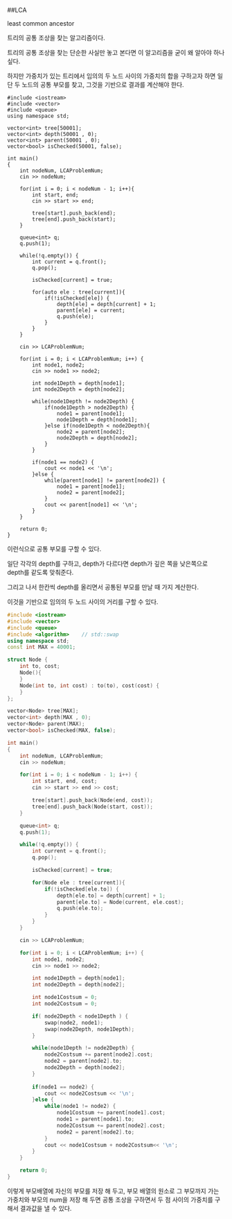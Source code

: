 ##LCA

least common ancestor

트리의 공통 조상을 찾는 알고리즘이다.

트리의 공통 조상을 찾는 단순한 사실만 놓고 본다면 이 알고리즘을 굳이 왜 알아야 하나 싶다.

하지만 가중치가 있는 트리에서 임의의 두 노드 사이의 가중치의 합을 구하고자 하면 일단 두 노드의 공통 부모를 찾고, 그것을 기반으로 결과를 계산해야 한다.

	#include <iostream>
	#include <vector>
	#include <queue>
	using namespace std;
	
	vector<int> tree[50001];
	vector<int> depth(50001 , 0);
	vector<int> parent(50001 , 0);
	vector<bool> isChecked(50001, false);
	
	int main()
	{
	    int nodeNum, LCAProblemNum;
	    cin >> nodeNum;
	
	    for(int i = 0; i < nodeNum - 1; i++){
	        int start, end;
	        cin >> start >> end;
	
	        tree[start].push_back(end);
	        tree[end].push_back(start);
	    }
	
	    queue<int> q;
	    q.push(1);
	
	    while(!q.empty()) {
	        int current = q.front();
	        q.pop();
	
	        isChecked[current] = true;
	
	        for(auto ele : tree[current]){
	            if(!isChecked[ele]) {
	                depth[ele] = depth[current] + 1;
	                parent[ele] = current;
	                q.push(ele);
	            }
	        }
	    }
	
	    cin >> LCAProblemNum;
	
	    for(int i = 0; i < LCAProblemNum; i++) {
	        int node1, node2;
	        cin >> node1 >> node2;
	
	        int node1Depth = depth[node1];
	        int node2Depth = depth[node2];
	
	        while(node1Depth != node2Depth) {
	            if(node1Depth > node2Depth) {
	                node1 = parent[node1];
	                node1Depth = depth[node1];
	            }else if(node1Depth < node2Depth){
	                node2 = parent[node2];
	                node2Depth = depth[node2];
	            }
	        }
	
	        if(node1 == node2) {
	            cout << node1 << '\n';
	        }else {
	            while(parent[node1] != parent[node2]) {
	                node1 = parent[node1];
	                node2 = parent[node2];
	            }
	            cout << parent[node1] << '\n';
	        }
	    }
	
	    return 0;
	}

이런식으로 공통 부모를 구할 수 있다.

일단 각각의 depth를 구하고, depth가 다르다면 depth가 깊은 쪽을 낮은쪽으로 depth를 같도록 맞춰준다.

그리고 나서 한칸씩 depth를 올리면서 공통된 부모를 만날 때 가지 계산한다.

이것을 기반으로 임의의 두 노드 사이의 거리를 구할 수 있다.

```cpp
#include <iostream>
#include <vector>
#include <queue>
#include <algorithm>    // std::swap
using namespace std;
const int MAX = 40001;

struct Node {
	int to, cost;
    Node(){
	}
	Node(int to, int cost) : to(to), cost(cost) {
	}
};

vector<Node> tree[MAX];
vector<int> depth(MAX , 0);
vector<Node> parent(MAX);
vector<bool> isChecked(MAX, false);

int main()
{
    int nodeNum, LCAProblemNum;
    cin >> nodeNum;

    for(int i = 0; i < nodeNum - 1; i++) {
        int start, end, cost;
        cin >> start >> end >> cost;

        tree[start].push_back(Node(end, cost));
        tree[end].push_back(Node(start, cost));
    }

    queue<int> q;
    q.push(1);

    while(!q.empty()) {
        int current = q.front();
        q.pop();

        isChecked[current] = true;

        for(Node ele : tree[current]){
            if(!isChecked[ele.to]) {
                depth[ele.to] = depth[current] + 1;
                parent[ele.to] = Node(current, ele.cost);
                q.push(ele.to);
            }
        }
    }

    cin >> LCAProblemNum;

    for(int i = 0; i < LCAProblemNum; i++) {
        int node1, node2;
        cin >> node1 >> node2;

        int node1Depth = depth[node1];
        int node2Depth = depth[node2];

        int node1Costsum = 0;
        int node2Costsum = 0;

        if( node2Depth < node1Depth ) {
            swap(node2, node1);
            swap(node2Depth, node1Depth);
        }

        while(node1Depth != node2Depth) {
            node2Costsum += parent[node2].cost;
            node2 = parent[node2].to;
            node2Depth = depth[node2];
        }
        
        if(node1 == node2) {
            cout << node2Costsum << '\n';
        }else {
            while(node1 != node2) {
                node1Costsum += parent[node1].cost;
                node1 = parent[node1].to;
                node2Costsum += parent[node2].cost;
                node2 = parent[node2].to;
            }
            cout << node1Costsum + node2Costsum<< '\n';
        }
    }

    return 0;
}
```

이렇게 부모배열에 자신의 부모를 저장 해 두고, 부모 배열의 원소로 그 부모까지 가는 가중치와 부모의 num을 저장 해 두면 공통 조상을 구하면서 두 점 사이의 가중치를 구해서 결과값을 낼 수 있다.